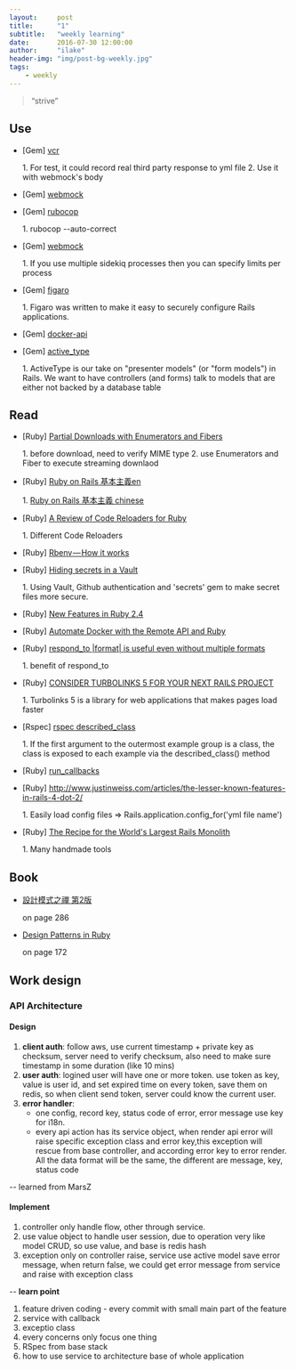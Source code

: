 ```yaml
---
layout:     post
title:      "1"
subtitle:   "weekly learning"
date:       2016-07-30 12:00:00
author:     "ilake"
header-img: "img/post-bg-weekly.jpg"
tags:
    - weekly
---
```

> “strive”

## Use
* <p>[Gem] <a href="https://github.com/vcr/vcr">vcr</a></p>
  1. For test, it could record real third party response to yml file
  2. Use it with webmock's body

* <p>[Gem] <a href="https://github.com/bblimke/webmock">webmock</a></p>

* <p>[Gem] <a href="https://github.com/bbatsov/rubocop">rubocop</a></p>
  1. rubocop --auto-correct

* <p>[Gem] <a href="https://github.com/bblimke/webmock">webmock</a></p>
  1. If you use multiple sidekiq processes then you can specify limits per process

* <p>[Gem] <a href="https://github.com/laserlemon/figaro">figaro</a></p>
  1. Figaro was written to make it easy to securely configure Rails applications.

* <p>[Gem] <a href="https://github.com/swipely/docker-api">docker-api</a></p>

* <p>[Gem] <a href="https://github.com/makandra/active_type">active_type</a></p>
  1. ActiveType is our take on "presenter models" (or "form models") in Rails. We want to have controllers (and forms) talk to models that are either not backed by a database table


## Read

* <p>[Ruby] <a href="https://twin.github.io/partial-downloads-with-enumerators-and-fibers/">Partial Downloads with Enumerators and Fibers</a></p>
  1. before download, need to verify MIME type
  2. use Enumerators and Fiber to execute streaming downlaod

* <p>[Ruby] <a href="http://rubyonrails.org/doctrine/">Ruby on Rails 基本主義en</a></p>
  1. <a href="https://medium.com/@juanitofatas/ruby-on-rails-%E5%9F%BA%E6%9C%AC%E4%B8%BB%E7%BE%A9-f4cde39292a4#.niv2du20a">Ruby on Rails 基本主義 chinese</a>

* <p>[Ruby] <a href="http://rosenfeld.herokuapp.com/en/articles/ruby-rails/2016-07-18-a-review-of-code-reloaders-for-ruby">A Review of Code Reloaders for Ruby</a></p>
  1. Different Code Reloaders

* <p>[Ruby] <a href="https://medium.com/@Sudhagar/rbenv-how-it-works-e5a0e4fa6e76#.jw3xeqqn9">Rbenv — How it works</a></p>

* <p>[Ruby] <a href="https://infinum.co/the-capsized-eight/articles/hiding-secrets-in-vault">Hiding secrets in a Vault</a></p>
  1. Using Vault, Github authentication and 'secrets' gem to make secret files more secure.

* <p>[Ruby] <a href="https://blog.blockscore.com/new-features-in-ruby-2-4/">New Features in Ruby 2.4</a></p>

* <p>[Ruby] <a href="https://www.sitepoint.com/automate-docker-with-the-remote-api-and-ruby/">Automate Docker with the Remote API and Ruby</a></p>

* <p>[Ruby] <a href="http://blog.arkency.com/2016/07/respond-to-format-is-useful-even-without-multiple-formats/">respond_to |format| is useful even without multiple formats</a></p>
  1. benefit of respond_to

* <p>[Ruby] <a href="http://aspiringwebdev.com/consider-turbolinks-5-for-your-next-rails-project/">CONSIDER TURBOLINKS 5 FOR YOUR NEXT RAILS PROJECT</a></p>
  1. Turbolinks 5 is a library for web applications that makes pages load faster

* <p>[Rspec] <a href="https://www.relishapp.com/rspec/rspec-core/docs/metadata/described-class">rspec described_class</a></p>
  1. If the first argument to the outermost example group is a class, the class is
  exposed to each example via the described_class() method

* <p>[Ruby] <a href="http://apidock.com/rails/ActiveSupport/Callbacks/run_callbacks">run_callbacks</a></p>

* <p>[Ruby] <a href="http://www.justinweiss.com/articles/the-lesser-known-features-in-rails-4-dot-2/">http://www.justinweiss.com/articles/the-lesser-known-features-in-rails-4-dot-2/</a></p>
  1. Easily load config files => Rails.application.config_for('yml file name')

* <p>[Ruby] <a href="https://speakerdeck.com/a_matsuda/the-recipe-for-the-worlds-largest-rails-monolith">The Recipe for the World's Largest Rails Monolith</a></p>
  1. Many handmade tools

## Book
* <p> <a href="http://www.books.com.tw/products/CN11096287">設計模式之禪 第2版</a></p>
  on page 286

* <p> <a href="http://designpatternsinruby.com/">Design Patterns in Ruby</a></p>
   on page 172

## Work design

### API Architecture

#### Design

  1. **client auth**: follow aws, use current timestamp + private key as checksum, server need to verify checksum, also need to make sure timestamp in some duration (like 10 mins)
  2. **user auth**: logined user will have one or more token. use token as key, value is user id, and set expired time on every token, save them on redis, so when client send token, server could know the current user.
  3. **error handler**:
     - one config, record key, status code of error, error message use key for i18n.
     - every api action has its service object, when render api error will raise specific exception class and error key,this exception will rescue from base controller, and according error key to error render. All the data format will be the same, the different are message, key, status code

-- learned from MarsZ

#### Implement

  1. controller only handle flow, other through service.
  2. use value object to handle user session, due to operation very like model CRUD, so use value, and base is redis hash
  3. exception only on controller raise, service use active model save error message, when return false, we could get error message from service and raise with exception class

-- **learn point**

  1. feature driven coding
    - every commit with small main part of the feature
  2. service with callback
  3. exceptio class
  4. every concerns only focus one thing
  5. RSpec from base stack
  6. how to use service to architecture base of whole application
